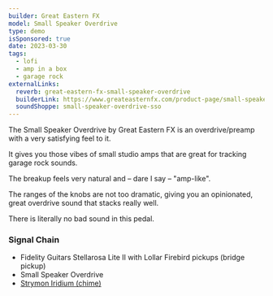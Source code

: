 ```yaml
---
builder: Great Eastern FX
model: Small Speaker Overdrive
type: demo
isSponsored: true
date: 2023-03-30
tags:
  - lofi
  - amp in a box
  - garage rock
externalLinks:
  reverb: great-eastern-fx-small-speaker-overdrive
  builderLink: https://www.greateasternfx.com/product-page/small-speaker-overdrive
  soundShoppe: small-speaker-overdrive-sso
---
```


The Small Speaker Overdrive by Great Eastern FX is an overdrive/preamp with a very satisfying feel to it.

It gives you those vibes of small studio amps that are great for tracking garage rock sounds.

The breakup feels very natural and – dare I say – "amp-like".

The ranges of the knobs are not too dramatic, giving you an opinionated, great overdrive sound that stacks really well.

There is literally no bad sound in this pedal.

### Signal Chain

- Fidelity Guitars Stellarosa Lite II with Lollar Firebird pickups (bridge pickup)
- Small Speaker Overdrive
- [Strymon Iridium (chime)](/demos/strymon-iridium)
